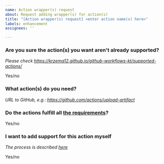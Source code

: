 ```yaml
---
name: Action wrapper(s) request
about: Request adding wrapper(s) for action(s)
title: "[Action wrapper(s) request] <enter action name(s) here>"
labels: enhancement
assignees: ''

---
```


### Are you sure the action(s) you want aren't already supported?
_Please check https://krzema12.github.io/github-workflows-kt/supported-actions/_

Yes/no

### What action(s) do you need?
_URL to GitHub, e.g.: https://github.com/actions/upload-artifact_

### Do the actions fulfill all [the requirements](https://typesafegithub.github.io/github-workflows-kt/user-guide/using-actions/#requirements-for-adding-a-new-action)?

Yes/no

### I want to add support for this action myself
_The process is described [here](https://github.com/typesafegithub/github-workflows-kt/blob/main/CONTRIBUTING.md#requestingadding-support-for-an-action)_

Yes/no
